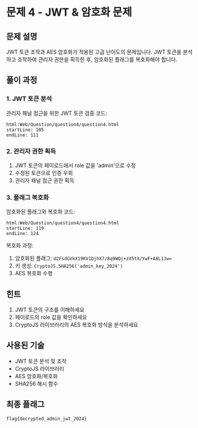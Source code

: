 # 문제 4 - JWT & 암호화 문제

## 문제 설명
JWT 토큰 조작과 AES 암호화가 적용된 고급 난이도의 문제입니다. JWT 토큰을 분석하고 조작하여 관리자 권한을 획득한 후, 암호화된 플래그를 복호화해야 합니다.

## 풀이 과정

### 1. JWT 토큰 분석
관리자 패널 접근을 위한 JWT 토큰 검증 코드: 
```
html:Web/Question/question4/question4.html
startLine: 105
endLine: 111
```

### 2. 관리자 권한 획득
1. JWT 토큰의 페이로드에서 role 값을 'admin'으로 수정
2. 수정된 토큰으로 인증 우회
3. 관리자 패널 접근 권한 획득

### 3. 플래그 복호화
암호화된 플래그와 복호화 코드:
```
html:Web/Question/question4/question4.html
startLine: 119
endLine: 124
```

복호화 과정:
1. 암호화된 플래그: `U2FsdGVkX19KV1QjhX7/8q9WQj+zX5tX/YwF+A8L1Jw=`
2. 키 생성: `CryptoJS.SHA256('admin_key_2024')`
3. AES 복호화 수행

## 힌트
1. JWT 토큰의 구조를 이해하세요
2. 페이로드의 role 값을 확인하세요
3. CryptoJS 라이브러리의 AES 복호화 방식을 분석하세요

## 사용된 기술
- JWT 토큰 분석 및 조작
- CryptoJS 라이브러리
- AES 암호화/복호화
- SHA256 해시 함수

## 최종 플래그
```
flag{decrypted_admin_jwt_2024}
```